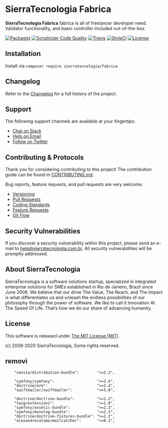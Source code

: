 # SierraTecnologia Fabrica

**SierraTecnologia Fabrica** fabrica is all of freelancer developer need. Validator functionality, and basic controller included out-of-the-box.

[![Packagist](https://img.shields.io/packagist/v/sierratecnologia/fabrica.svg?label=Packagist&style=flat-square)](https://packagist.org/packages/sierratecnologia/fabrica)
[![Scrutinizer Code Quality](https://img.shields.io/scrutinizer/g/sierratecnologia/fabrica.svg?label=Scrutinizer&style=flat-square)](https://scrutinizer-ci.com/g/sierratecnologia/fabrica/)
[![Travis](https://img.shields.io/travis/sierratecnologia/fabrica.svg?label=TravisCI&style=flat-square)](https://travis-ci.org/sierratecnologia/fabrica)
[![StyleCI](https://styleci.io/repos/60968880/shield)](https://styleci.io/repos/60968880)
[![License](https://img.shields.io/packagist/l/sierratecnologia/fabrica.svg?label=License&style=flat-square)](https://github.com/sierratecnologia/fabrica/blob/master/LICENSE)


## Installation

Install via `composer require sierratecnologia/fabrica`


## Changelog

Refer to the [Changelog](CHANGELOG.md) for a full history of the project.


## Support

The following support channels are available at your fingertips:

- [Chat on Slack](https://bit.ly/sierratecnologia-slack)
- [Help on Email](mailto:help@sierratecnologia.com.br)
- [Follow on Twitter](https://twitter.com/sierratecnologia)


## Contributing & Protocols

Thank you for considering contributing to this project! The contribution guide can be found in [CONTRIBUTING.md](CONTRIBUTING.md).

Bug reports, feature requests, and pull requests are very welcome.

- [Versioning](CONTRIBUTING.md#versioning)
- [Pull Requests](CONTRIBUTING.md#pull-requests)
- [Coding Standards](CONTRIBUTING.md#coding-standards)
- [Feature Requests](CONTRIBUTING.md#feature-requests)
- [Git Flow](CONTRIBUTING.md#git-flow)


## Security Vulnerabilities

If you discover a security vulnerability within this project, please send an e-mail to [help@sierratecnologia.com.br](help@sierratecnologia.com.br). All security vulnerabilities will be promptly addressed.


## About SierraTecnologia

SierraTecnologia is a software solutions startup, specialized in integrated enterprise solutions for SMEs established in Rio de Janeiro, Brazil since June 2008. We believe that our drive The Value, The Reach, and The Impact is what differentiates us and unleash the endless possibilities of our philosophy through the power of software. We like to call it Innovation At The Speed Of Life. That’s how we do our share of advancing humanity.


## License

This software is released under [The MIT License (MIT)](LICENSE).

(c) 2008-2020 SierraTecnologia, Some rights reserved.




## removi


        "sensio/distribution-bundle":        ">=2.3",

        "symfony/symfony":                   ">=2.4",
        "doctrine/orm":                      ">=2.4",
        "swiftmailer/swiftmailer":           ">=5.0",

        "doctrine/doctrine-bundle":          ">=1.2",
        "twig/extensions":                   ">=1.0",
        "symfony/assetic-bundle":            ">=2.3",
        "symfony/monolog-bundle":            ">=2.3",
        "doctrine/doctrine-fixtures-bundle": ">=2.2",
        "alexandresalome/mailcatcher":       ">=0.2",
